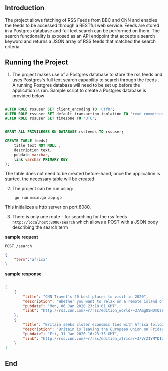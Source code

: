 ## Introduction

The project allows fetching of RSS Feeds from BBC and CNN and enables the feeds to be accessed through a RESTful web service. Feeds are stored in a Postgres database and full text search can be performed on them. The search functionality is exposed as an API endpoint that accepts a search keyword and returns a JSON array of RSS feeds that matched the search criteria.

## Running the Project

1. The project makes use of a Postgres database to store the rss feeds and uses Postgres's full text search capability to search through the feeds . A running Postgres database will need to be set up before the application is run. Sample script to create a Postgres database is provided below

```SQL

ALTER ROLE rssuser SET client_encoding TO 'utf8';
ALTER ROLE rssuser SET default_transaction_isolation TO 'read committed';
ALTER ROLE rssuser SET timezone TO 'UTC';


GRANT ALL PRIVILEGES ON DATABASE rssfeeds TO rssuser;

CREATE TABLE feeds(
    title text NOT NULL ,
    description text,
    pubdate varchar,
    link varchar PRIMARY KEY
);


```

The table does not need to be created before-hand, once the application is started, the necessary table will be created

2. The project can be run using:

        go run main.go app.go

This  initializes a http server on port 8080.

3. There is only one route - for searching for the rss feeds `http://localhost:8080/search` which allows a POST with a JSON body describing the search term

**sample request**

`POST /search`
```JSON
{
	"term":"africa"
}
```

**sample response**
```JSON

[
    {
        "title": "CNN Travel's 20 best places to visit in 2020",
        "description": "Whether you want to relax on a remote island off the coast of Africa, ride Germany's coolest trains or spot howling monkeys in South America, there is much to explore heading into a new decade in 2020.<img src=\"http://feeds.feedburner.com/~r/rss/edition_world/~4/AmgOSHUmQzE\" height=\"1\" width=\"1\" alt=\"\"/>",
        "pubdate": "Mon, 06 Jan 2020 23:10:01 GMT",
        "link": "http://rss.cnn.com/~r/rss/edition_world/~3/AmgOSHUmQzE/index.html"
    },
    {
        "title": "Britain seeks closer economic ties with Africa following Brexit ",
        "description": "Britain is leaving the European Union on Friday, starting the clock on an 11-month transition period during which the country will try to sign as many new trade deals as possible. African countries are a prime target.<img src=\"http://feeds.feedburner.com/~r/rss/edition_africa/~4/VrZIYMYDIxU\" height=\"1\" width=\"1\" alt=\"\"/>",
        "pubdate": "Fri, 31 Jan 2020 16:23:35 GMT",
        "link": "http://rss.cnn.com/~r/rss/edition_africa/~3/VrZIYMYDIxU/index.html"
    }
]

```




## End


